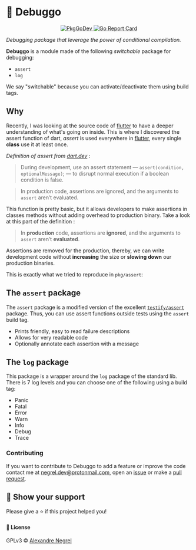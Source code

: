 # :small_red_triangle: Debuggo


<p align="center">
	<a href="https://pkg.go.dev/github.com/negrel/debuggo">
		<img alt="PkgGoDev" src="https://pkg.go.dev/badge/github.com/negrel/debuggo">
	</a>
	<a href="https://goreportcard.com/report/github.com/negrel/debuggo">
		<img alt="Go Report Card" src="https://goreportcard.com/badge/github.com/negrel/debuggo">
	</a>
</p>

*Debugging package that leverage the power of conditional compilation.*

**Debuggo** is a module made of the following *switchable* package for debugging:
- `assert`
- `log`

We say "switchable" because you can activate/deactivate them using build tags. 

## Why

Recently, I was looking at the source code of [flutter](https://flutter.dev/) to have a deeper understanding of what's
going on inside. This is where I discovered the assert function of dart, *assert* is used everywhere in
[flutter](https://flutter.dev/), every single **class** use it at least once.

*Definition of assert from [dart.dev](https://dart.dev/guides/language/language-tour#assert)* :

> During development, use an assert statement — `assert(condition, optionalMessage)`; — to disrupt normal execution if a
> boolean condition is false.

> In production code, assertions are ignored, and the arguments to `assert` aren’t evaluated.

This function is pretty basic, but it allows developers to make assertions in classes methods without adding overhead
to production binary. Take a look at this part of the definition :

>In **production** code, assertions are **ignored**, and the arguments to `assert` aren’t **evaluated**.

Assertions are removed for the production, thereby, we can write development code without **increasing** the size or
**slowing down** our production binaries.

This is exactly what we tried to reproduce in `pkg/assert`:

## The `assert` package
The `assert` package is a modified version of the excellent [`testify/assert`](https://github.com/stretchr/testify)
package. Thus, you can use assert functions outside tests using the `assert` build tag. 

- Prints friendly, easy to read failure descriptions  
- Allows for very readable code
- Optionally annotate each assertion with a message

## The `log` package
This package is a wrapper around the `log` package of the standard lib. There is 7 log levels and you can choose one of 
the following using a build tag:
- Panic
- Fatal
- Error
- Warn
- Info
- Debug
- Trace

### Contributing
If you want to contribute to Debuggo to add a feature or improve the code contact me at
[negrel.dev@protonmail.com](mailto:negrel.dev@protonmail.com), open an [issue](https://github.com/negrel/debuggo/issues)
or make a [pull request](https://github.com/negrel/debuggo/pulls).

## :stars: Show your support
Please give a :star: if this project helped you!

#### :scroll: License
GPLv3 © [Alexandre Negrel](https://www.negrel.dev)

